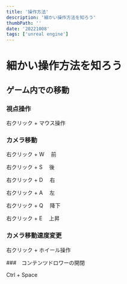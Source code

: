```yaml
---
title: '操作方法'
description: '細かい操作方法を知ろう'
thumbPath: ''
date: '20221008'
tags: ['unreal engine']
---
```


# 細かい操作方法を知ろう

## ゲーム内での移動

### 視点操作

右クリック + マウス操作

### カメラ移動

右クリック + W 　前

右クリック + S 　後

右クリック + D 　右

右クリック + A 　左

右クリック + Q 　降下

右クリック + E 　上昇

### カメラ移動速度変更

右クリック + ホイール操作

###　コンテンツドロワーの開閉

Ctrl + Space
